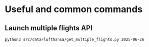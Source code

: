 # Useful and common commands

## Launch multiple flights API
```python3 src/data/lufthansa/get_multiple_flights.py 2025-06-26```